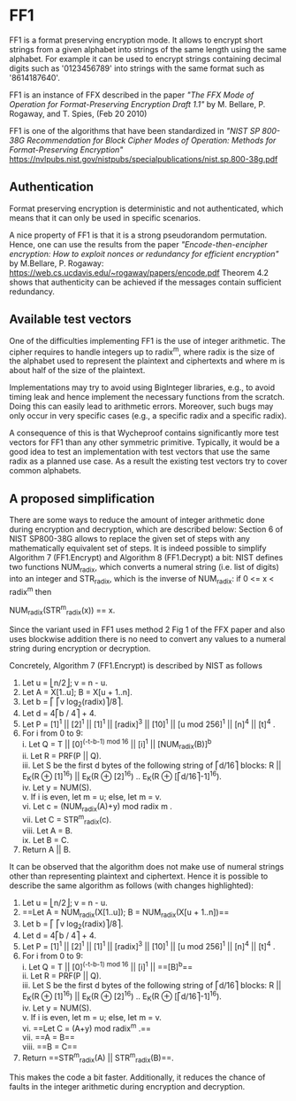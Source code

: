 # FF1

FF1 is a format preserving encryption mode. It allows to encrypt short strings
from a given alphabet into strings of the same length using the same alphabet.
For example it can be used to encrypt strings containing decimal digits such as
'0123456789' into strings with the same format such as '8614187640'.

FF1 is an instance of FFX described in the paper *"The FFX Mode of Operation for
Format-Preserving Encryption Draft 1.1"* by M. Bellare, P. Rogaway, and T.
Spies, (Feb 20 2010)

FF1 is one of the algorithms that have been standardized in *"NIST SP 800-38G
Recommendation for Block Cipher Modes of Operation: Methods for
Format-Preserving Encryption"*
https://nvlpubs.nist.gov/nistpubs/specialpublications/nist.sp.800-38g.pdf

## Authentication

Format preserving encryption is deterministic and not authenticated, which means
that it can only be used in specific scenarios.

A nice property of FF1 is that it is a strong pseudorandom permutation. Hence,
one can use the results from the paper *"Encode-then-encipher encryption: How to
exploit nonces or redundancy for efficient encryption"* by M.Bellare, P.
Rogaway: https://web.cs.ucdavis.edu/~rogaway/papers/encode.pdf Theorem 4.2 shows
that authenticity can be achieved if the messages contain sufficient redundancy.

## Available test vectors

One of the difficulties implementing FF1 is the use of integer arithmetic. The
cipher requires to handle integers up to radix<sup>m</sup>, where radix is the
size of the alphabet used to represent the plaintext and ciphertexts and where m
is about half of the size of the plaintext.

Implementations may try to avoid using BigInteger libraries, e.g., to avoid
timing leak and hence implement the necessary functions from the scratch. Doing
this can easily lead to arithmetic errors. Moreover, such bugs may only occur in
very specific cases (e.g., a specific radix and a specific radix).

A consequence of this is that Wycheproof contains significantly more test
vectors for FF1 than any other symmetric primitive. Typically, it would be a
good idea to test an implementation with test vectors that use the same radix as
a planned use case. As a result the existing test vectors try to cover common
alphabets.

## A proposed simplification

There are some ways to reduce the amount of integer arithmetic done during
encryption and decryption, which are described below: Section 6 of NIST
SP800-38G allows to replace the given set of steps with any mathematically
equivalent set of steps. It is indeed possible to simplify Algorithm 7
(FF1.Encrypt) and Algorithm 8 (FF1.Decrypt) a bit: NIST defines two functions
NUM<sub>radix</sub>, which converts a numeral string (i.e. list of digits) into
an integer and STR<sub>radix</sub>, which is the inverse of NUM<sub>radix</sub>:
if 0 <= x < radix<sup>m</sup> then

NUM<sub>radix</sub>(STR<sup>m</sup><sub>radix</sub>(x)) == x.

Since the variant used in FF1 uses method 2 Fig 1 of the FFX paper and also uses
blockwise addition there is no need to convert any values to a numeral string
during encryption or decryption.

Concretely, Algorithm 7 (FF1.Encrypt) is described by NIST as follows

1.  Let u = ⎣n/2⎦; v = n - u.
2.  Let A = X[1..u]; B = X[u + 1..n].
3.  Let b = ⎡ ⎡v log<sub>2</sub>(radix)⎤/8⎤.
4.  Let d = 4⎡b / 4⎤ + 4.
5.  Let P = [1]<sup>1</sup> || [2]<sup>1</sup> || [1]<sup>1</sup> ||
    [radix]<sup>3</sup> || [10]<sup>1</sup> || [u mod 256]<sup>1</sup> ||
    [n]<sup>4</sup> || [t]<sup>4</sup> .
6.  For i from 0 to 9: \
    i. Let Q = T || [0]<sup>(-t-b-1) mod 16</sup> || [i]<sup>1</sup> ||
    [NUM<sub>radix</sub>(B)]<sup>b</sup> \
    ii. Let R = PRF(P || Q). \
    iii. Let S be the first d bytes of the following string of ⎡d/16⎤ blocks: R
    || E<sub>K</sub>(R ⊕ [1]<sup>16</sup>) || E<sub>K</sub>(R ⊕
    [2]<sup>16</sup>) .. E<sub>K</sub>(R ⊕ [⎡d/16⎤-1]<sup>16</sup>). \
    iv. Let y = NUM(S). \
    v. If i is even, let m = u; else, let m = v. \
    vi. Let c = (NUM<sub>radix</sub>(A)+y) mod radix m . \
    vii. Let C = STR<sup>m</sup><sub>radix</sub>(c). \
    viii. Let A = B. \
    ix. Let B = C.
7.  Return A || B.

It can be observed that the algorithm does not make use of numeral strings other
than representing plaintext and ciphertext. Hence it is possible to describe the
same algorithm as follows (with changes highlighted):

1.  Let u = ⎣n/2⎦; v = n - u.
2.  ==Let A = NUM<sub>radix</sub>(X[1..u]); B = NUM<sub>radix</sub>(X[u +
    1..n])==
3.  Let b = ⎡ ⎡v log<sub>2</sub>(radix)⎤/8⎤.
4.  Let d = 4⎡b / 4⎤ + 4.
5.  Let P = [1]<sup>1</sup> || [2]<sup>1</sup> || [1]<sup>1</sup> ||
    [radix]<sup>3</sup> || [10]<sup>1</sup> || [u mod 256]<sup>1</sup> ||
    [n]<sup>4</sup> || [t]<sup>4</sup> .
6.  For i from 0 to 9: \
    i. Let Q = T || [0]<sup>(-t-b-1) mod 16</sup> || [i]<sup>1</sup> ||
    ==[B]<sup>b</sup>== \
    ii. Let R = PRF(P || Q). \
    iii. Let S be the first d bytes of the following string of ⎡d/16⎤ blocks: R
    || E<sub>K</sub>(R ⊕ [1]<sup>16</sup>) || E<sub>K</sub>(R ⊕
    [2]<sup>16</sup>) .. E<sub>K</sub>(R ⊕ [⎡d/16⎤-1]<sup>16</sup>). \
    iv. Let y = NUM(S). \
    v. If i is even, let m = u; else, let m = v. \
    vi. ==Let C = (A+y) mod radix<sup>m</sup> .== \
    vii. ==A = B== \
    viii. ==B = C==
7.  Return ==STR<sup>m</sup><sub>radix</sub>(A) ||
    STR<sup>m</sup><sub>radix</sub>(B)==.

This makes the code a bit faster. Additionally, it reduces the chance of faults
in the integer arithmetic during encryption and decryption.

